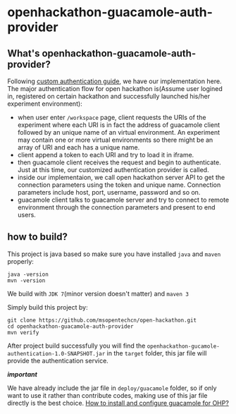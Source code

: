 openhackathon-guacamole-auth-provider
==================================

## What's openhackathon-guacamole-auth-provider?
Following [custom authentication guide](http://guac-dev.org/doc/gug/custom-authentication.html), we have our implementation here. The major authentication flow for open hackathon is(Assume user logined in, registered on certain hackathon and successfully launched his/her experiment environment):

- when user enter `/workspace` page, client requests the URIs of the experiment where each URI is in fact the address of guacamole client followed by an unique name of an virtual environment. An experiment may contain one or more virtual environments so there might be an array of URI and each has a unique name.
- client append a token to each URI and try to load it in iframe.
- then guacamole client receives the request and begin to authenticate. Just at this time, our customized authentication provider is called.
- inside our implementaion, we call open hackathon server API to get the connection parameters using the token and unique name. Connection parameters include host, port, username, password and so on.
- guacamole client talks to guacamole server and try to connect to remote environment through the connection parameters and present to end users.

## how to build?
This project is java based so make sure you have installed `java` and `maven` properly:
```
java -version
mvn -version
```
We build with `JDK 7`(minor version doesn't matter) and `maven 3`

Simply build this project by:
```
git clone https://github.com/msopentechcn/open-hackathon.git
cd openhackathon-guacamole-auth-provider
mvn verify
```

After project build successfully you will find the `openhackathon-gucamole-authentication-1.0-SNAPSHOT.jar` in the `target` folder, this jar file will provide the authentication service.

**_important_**

We have already include the jar file in `deploy/guacamole` folder, so if only want to use it rather than contribute codes, making use of this jar file directly is the best choice. [How to install and configure guacamole for OHP?](https://github.com/msopentechcn/open-hackathon/blob/master/documents/developer_guide.md#install-and-configure-guacamole)
